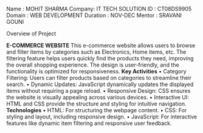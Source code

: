 Name : MOHIT SHARMA
Company: IT TECH SOLUTION
ID : CT08DS9905
Domain : WEB DEVELOPMENT
Duration :  NOV-DEC
Mentor : SRAVANI GOUNI

Overview of Project

**E-COMMERCE WEBSITE**
This e-commerce website allows users to browse and filter items by categories such as Electronics, 
Home items, etc. The filtering feature helps users quickly find the products they need, improving the overall shopping experience. 
The design is user-friendly, and the functionality is optimized for responsiveness.
**Key Activities**
    • Category Filtering: Users can filter products based on categories to streamline their search.
    • Dynamic Updates: JavaScript dynamically updates the displayed items without requiring a page reload.
    • Responsive Design: CSS ensures the website is visually appealing across various devices.
    • Interactive UI: HTML and CSS provide the structure and styling for intuitive navigation.
**Technologies**
    • HTML: For structuring the webpage content.
    • CSS: For styling and layout, including responsive design.
    • JavaScript: For interactive features like dynamic item filtering and responsive user feedback.
